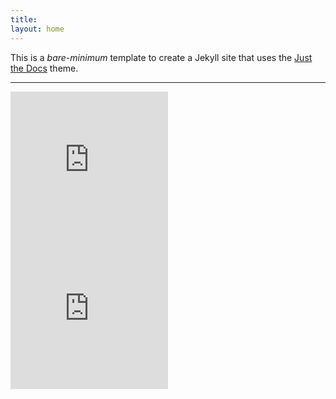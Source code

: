 ```yaml
---
title: 
layout: home
---
```


This is a *bare-minimum* template to create a Jekyll site that uses the [Just the Docs] theme.

----
<div class="Container">
  
<iframe width="50%" height="238" src="https://www.youtube.com/embed/5dRqABOWXXQ" title="WSLVT - At WSLVT INDIA HQ" frameborder="0" allow="accelerometer; autoplay; clipboard-write; encrypted-media; web-share" allowfullscreen></iframe>

<iframe width="50%" height="238" src="https://www.youtube.com/embed/u-M5eqLBA9A" title="WSLVT - Chain Punch Shadow Boxing (Old Video)" frameborder="0" allow="accelerometer; autoplay; clipboard-write; encrypted-media; web-share" allowfullscreen></iframe>
  
</div>

[Just the Docs]: https://just-the-docs.github.io/just-the-docs/


